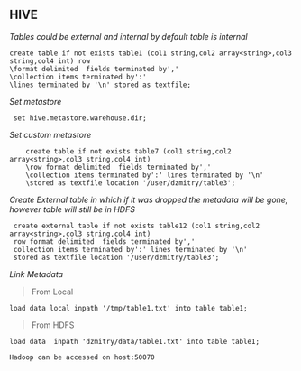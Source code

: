## HIVE
_Tables could be external and internal by default table is internal_

```$xslt
create table if not exists table1 (col1 string,col2 array<string>,col3 string,col4 int) row 
\format delimited  fields terminated by',' 
\collection items terminated by':' 
\lines terminated by '\n' stored as textfile;
```
_Set metastore_
```$xslt
 set hive.metastore.warehouse.dir;
```
_Set custom metastore_
```$xslt
    create table if not exists table7 (col1 string,col2 array<string>,col3 string,col4 int) 
    \row format delimited  fields terminated by',' 
    \collection items terminated by':' lines terminated by '\n' 
    \stored as textfile location '/user/dzmitry/table3';
   ```
   
_Create External table in which if it was dropped the metadata will be gone, however table will still be in HDFS_
   ```$xslt
    create external table if not exists table12 (col1 string,col2 array<string>,col3 string,col4 int) 
    row format delimited  fields terminated by',' 
    collection items terminated by':' lines terminated by '\n' 
    stored as textfile location '/user/dzmitry/table3';
   ```
   
_Link Metadata_
> From Local
```$xslt
load data local inpath '/tmp/table1.txt' into table table1;
```
> From HDFS
```$xslt
load data  inpath 'dzmitry/data/table1.txt' into table table1;
```
```$xslt
Hadoop can be accessed on host:50070
```